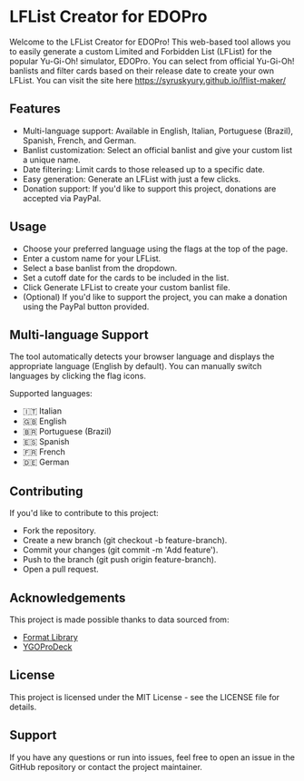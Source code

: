 # LFList Creator for EDOPro

Welcome to the LFList Creator for EDOPro! This web-based tool allows you to easily generate a custom Limited and Forbidden List (LFList) for the popular Yu-Gi-Oh! simulator, EDOPro. You can select from official Yu-Gi-Oh! banlists and filter cards based on their release date to create your own LFList.
You can visit the site here https://syruskyury.github.io/lflist-maker/

## Features

- Multi-language support: Available in English, Italian, Portuguese (Brazil), Spanish, French, and German.
- Banlist customization: Select an official banlist and give your custom list a unique name.
- Date filtering: Limit cards to those released up to a specific date.
- Easy generation: Generate an LFList with just a few clicks.
- Donation support: If you'd like to support this project, donations are accepted via PayPal.

## Usage

- Choose your preferred language using the flags at the top of the page.
- Enter a custom name for your LFList.
- Select a base banlist from the dropdown.
- Set a cutoff date for the cards to be included in the list.
- Click Generate LFList to create your custom banlist file.
- (Optional) If you'd like to support the project, you can make a donation using the PayPal button provided.

## Multi-language Support

The tool automatically detects your browser language and displays the appropriate language (English by default). You can manually switch languages by clicking the flag icons.

Supported languages:

- 🇮🇹 Italian
- 🇬🇧 English
- 🇧🇷 Portuguese (Brazil)
- 🇪🇸 Spanish
- 🇫🇷 French
- 🇩🇪 German

## Contributing

If you'd like to contribute to this project:

- Fork the repository.
- Create a new branch (git checkout -b feature-branch).
- Commit your changes (git commit -m 'Add feature').
- Push to the branch (git push origin feature-branch).
- Open a pull request.

## Acknowledgements

This project is made possible thanks to data sourced from:

- [Format Library](https://www.formatlibrary.com/)
- [YGOProDeck](https://ygoprodeck.com/)

## License

This project is licensed under the MIT License - see the LICENSE file for details.

## Support

If you have any questions or run into issues, feel free to open an issue in the GitHub repository or contact the project maintainer.
